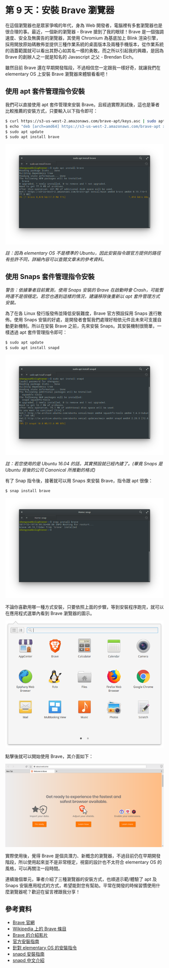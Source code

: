 # 第 9 天：安裝 Brave 瀏覽器

在這個瀏覽器也是眾家爭鳴的年代，身為 Web 開發者，電腦裡有多套瀏覽器也是很合理的事。最近，一個新的瀏覽器 - Brave 搶到了我的眼球！Brave 是一個強調速度、安全及無廣告的瀏覽器，其使用 Chromium 為基底加上 Blink 渲染引擎，採用開放原始碼散佈並提供三種作業系統的桌面版本及兩種手機版本，從作業系統的涵蓋範圍就可以看出其野心如其名一樣的勇敢。而之所以引起我的興趣，是因為 Brave 的創辦人之一就是知名的 Javascript 之父 - Brendan Eich。

雖然目前 Brave 還在早期開發階段，不過相信您一定跟我一樣好奇，就讓我們在 elementary OS 上安裝 Brave 瀏覽器來體驗看看吧！

## 使用 apt 套件管理指令安裝

我們可以直接使用 apt 套件管理來安裝 Brave。且經過實際測試後，這也是筆者比較推薦的安裝方式，只要輸入以下指令即可：

```bash
$ curl https://s3-us-west-2.amazonaws.com/brave-apt/keys.asc | sudo apt-key add -
$ echo "deb [arch=amd64] https://s3-us-west-2.amazonaws.com/brave-apt xenial main" | sudo tee -a /etc/apt/sources.list
$ sudo apt update
$ sudo apt install brave
```

![](assets/day-9/brave-apt.png)

*註：因為 elementary OS 不是標準的 Ubuntu，因此安裝指令跟官方提供的路徑有些許不同，詳細內容可以查閱文章末的參考資料。*

## 使用 Snaps 套件管理指令安裝

*警告：依據筆者目前實測，使用 Snaps 安裝的 Brave 在啟動時會 Crash，可能暫時還不是很穩定。若您也遇到這樣的情況，建議移除後重新以 apt 套件管理方式安裝。*

為了在各 Linux 發行版發佈並降低安裝難度，Brave 官方預設採用 Snaps 進行散佈。使用 Snaps 安裝的好處，是開發者會幫我們處理好相依元件且未來可支援自動更新機制。所以在安裝 Brave 之前，先來安裝 Snaps。其安裝機制很簡單，一樣透過 apt 套件管理指令即可：

```bash
$ sudo apt update
$ sudo apt install snapd
```

![](assets/day-9/snap-install.png)

*註：若您使用的是 Ubuntu 16.04 的話，其實預設就已經內建了。(畢竟 Snaps 是 Ubuntu 背後的公司 Canonical 所推動的格式)*

有了 Snap 指令後，接著就可以用 Snaps 來安裝 Brave，指令跟 apt 很像：

```bash
$ snap install brave
```

![](assets/day-9/brave-snap.png)

不論你喜歡用哪一種方式安裝，只要依照上面的步驟，等到安裝程序跑完，就可以在應用程式選單內看到 Brave 瀏覽器的圖示。

![](assets/day-9/applications-brave.png)

點擊後就可以開始使用 Brave，其介面如下：

![](assets/day-9/brave-app.png)

實際使用後，覺得 Brave 是個具潛力、新概念的瀏覽器，不過目前仍在早期開發階段，所以使用起來並不是非常穩定，視窗的設計也不太符合 elementary OS 的風格，可以再關注一段時間。

連續幾個單元，筆者介紹了三種瀏覽器的安裝方式，也順道示範/體驗了 apt 及 Snaps 安裝應用程式的方式，希望能對您有幫助。平常在開發的時候習慣使用什麼瀏覽器呢？歡迎在留言裡跟我分享！

## 參考資料

* [Brave 官網](https://brave.com/)
* [Wikipedia 上的 Brave 條目](https://en.wikipedia.org/wiki/Brave)
* [Brave 的介紹影片](https://vimeo.com/228418113)
* [官方安裝指南](https://github.com/brave/browser-laptop/blob/master/docs/linuxInstall.md#debian-jessie-and-ubuntu-zesty-yakkety-xenial-and-trusty-amd64)
* [針對 elementary OS 的安裝指令](https://github.com/brave/browser-laptop/issues/6649)
* [snapd 安裝指南](https://docs.snapcraft.io/core/install-ubuntu)
* [snapd 中文介紹](https://blog.longwin.com.tw/2016/07/ubuntu-linux-common-package-snap-2016/)
